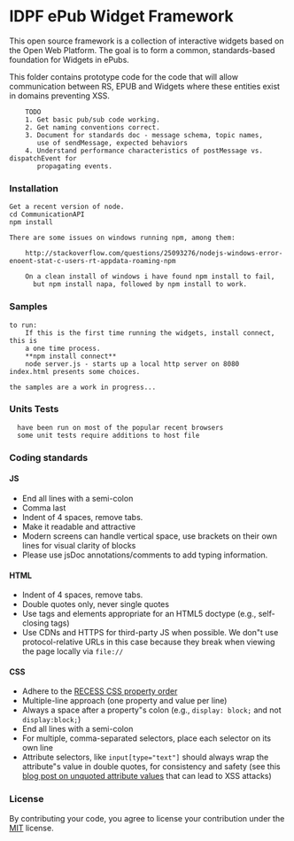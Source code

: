 # IDPF ePub Widget Framework

This open source framework is a collection of interactive widgets based 
on the Open Web Platform. 
The goal is to form a common, standards-based foundation for Widgets in ePubs.

This folder contains prototype code for the code that will allow 
communication between RS, EPUB and Widgets where these entities exist 
in domains preventing XSS.

        TODO
        1. Get basic pub/sub code working.
        2. Get naming conventions correct.
        3. Document for standards doc - message schema, topic names, 
           use of sendMessage, expected behaviors
        4. Understand performance characteristics of postMessage vs. dispatchEvent for
           propagating events.

### Installation
    Get a recent version of node.
    cd CommunicationAPI
    npm install

    There are some issues on windows running npm, among them:

        http://stackoverflow.com/questions/25093276/nodejs-windows-error-enoent-stat-c-users-rt-appdata-roaming-npm
        
        On a clean install of windows i have found npm install to fail, 
          but npm install napa, followed by npm install to work.
### Samples
    to run:
        If this is the first time running the widgets, install connect, this is
        a one time process.
        **npm install connect**
        node server.js - starts up a local http server on 8080
	index.html presents some choices.

    the samples are a work in progress...


### Units Tests
      have been run on most of the popular recent browsers
      some unit tests require additions to host file 

### Coding standards

#### JS

- End all lines with a semi-colon
- Comma last
- Indent of 4 spaces, remove tabs.
- Make it readable and attractive
- Modern screens can handle vertical space, use brackets on their own 
  lines for visual clarity of blocks
- Please use jsDoc annotations/comments to add typing information.

#### HTML

- Indent of 4 spaces, remove tabs.
- Double quotes only, never single quotes
- Use tags and elements appropriate for an HTML5 doctype (e.g., self-closing tags)
- Use CDNs and HTTPS for third-party JS when possible. We don"t use
  protocol-relative URLs in this case because they break when viewing the page 
  locally via `file://`

#### CSS

- Adhere to the [RECESS CSS property order](http://markdotto.com/2011/11/29/css-property-order/)
- Multiple-line approach (one property and value per line)
- Always a space after a property"s colon (e.g., `display: block;` and not `display:block;`)
- End all lines with a semi-colon
- For multiple, comma-separated selectors, place each selector on its own line
- Attribute selectors, like `input[type="text"]` should always wrap the 
  attribute"s value in double quotes, for consistency and safety 
  (see this [blog post on unquoted attribute values](
   http://mathiasbynens.be/notes/unquoted-attribute-values) 
   that can lead to XSS attacks)

### License

By contributing your code, you agree to license your contribution under the 
[MIT](http://opensource.org/licenses/MIT) license.
